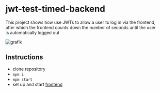 # jwt-test-timed-backend

This project shows how use JWTs to allow a user to log in via the frontend, after which the frontend counts down the number of seconds until the user is automatically logged out

![grafik](https://user-images.githubusercontent.com/446574/144768066-ede38966-c124-49e3-9f54-6012815509fb.png)

## Instructions

- clone repository
- `npm i`
- `npm start`
- set up and start [frontend](https://github.com/edwardtanguay/jwt-test-timed-frontend)
